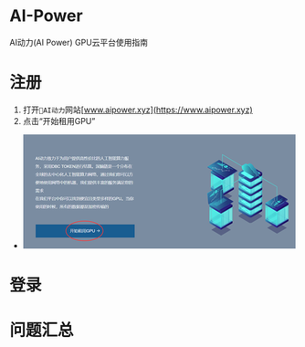 # AI-Power
AI动力(AI Power) GPU云平台使用指南

# 注册
1. 打开`🚀AI动力`网站[www.aipower.xyz](https://www.aipower.xyz)
2. 点击“开始租用GPU”
- ![](resource/r1.png)

# 登录

# 问题汇总
